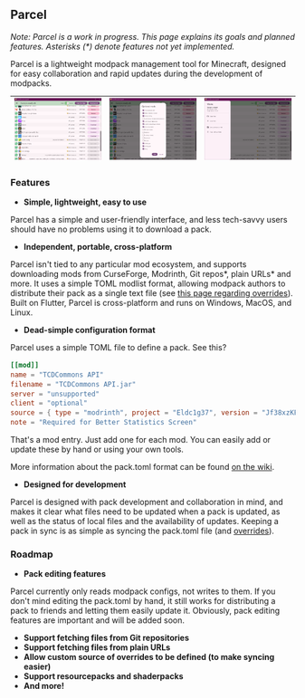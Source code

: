 ## Parcel

*Note: Parcel is a work in progress. This page explains its goals and planned features. Asterisks (\*) denote features not yet implemented.*

Parcel is a lightweight modpack management tool for Minecraft, designed for easy collaboration and rapid updates during the development of modpacks.


|![Parcel screenshot](/doc/ss1.png) | ![Parcel screenshot](/doc/ss2.png) | ![Parcel screenshot](/doc/ss3.png)|
|:-----:|:-----:|:-----:|

### Features

* **Simple, lightweight, easy to use**

Parcel has a simple and user-friendly interface, and less tech-savvy users should have no problems using it to download a pack.

* **Independent, portable, cross-platform**

Parcel isn't tied to any particular mod ecosystem, and supports downloading mods from CurseForge, Modrinth, Git repos\*, plain URLs\* and more. It uses a simple TOML modlist format, allowing modpack authors to distribute their pack as a single text file (see [this page regarding overrides](https://github.com/trashbyte/parcel/wiki/Overrides)). Built on Flutter, Parcel is cross-platform and runs on Windows, MacOS, and Linux.

* **Dead-simple configuration format**

Parcel uses a simple TOML file to define a pack. See this?

```toml
[[mod]]
name = "TCDCommons API"
filename = "TCDCommons API.jar"
server = "unsupported"
client = "optional"
source = { type = "modrinth", project = "Eldc1g37", version = "Jf38xzKF" }
note = "Required for Better Statistics Screen"
```

That's a mod entry. Just add one for each mod. You can easily add or update these by hand or using your own tools.

More information about the pack.toml format can be found [on the wiki](https://github.com/trashbyte/parcel/wiki/Pack.toml-format).

* **Designed for development**

Parcel is designed with pack development and collaboration in mind, and makes it clear what files need to be updated when a pack is updated, as well as the status of local files and the availability of updates. Keeping a pack in sync is as simple as syncing the pack.toml file (and [overrides](https://github.com/trashbyte/parcel/wiki/Overrides)).

### Roadmap

* **Pack editing features**

Parcel currently only reads modpack configs, not writes to them. If you don't mind editing the pack.toml by hand, it still works for distributing a pack to friends and letting them easily update it. Obviously, pack editing features are important and will be added soon.

* **Support fetching files from Git repositories**
* **Support fetching files from plain URLs**
* **Allow custom source of overrides to be defined (to make syncing easier)**
* **Support resourcepacks and shaderpacks**
* **And more!**
